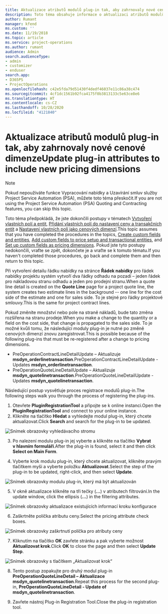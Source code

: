 ```yaml
---
title: Aktualizace atributů modulů plug-in tak, aby zahrnovaly nové cenové dimenze
description: Toto téma obsahuje informace o aktualizaci atributů modulů plug-in pro cenové dimenze.
author: Rumant
manager: kfend
ms.custom: ''
ms.date: 11/19/2018
ms.topic: article
ms.service: project-operations
ms.author: rumant
audience: Admin
search.audienceType:
- admin
- customizer
- enduser
search.app:
- D365PS
- ProjectOperations
ms.openlocfilehash: c42e5fda79d51430f4dedf46037e11c86a38c474
ms.sourcegitcommit: 4cf1dc1561b92fca4175f0b3813133c5e63ce8e6
ms.translationtype: HT
ms.contentlocale: cs-CZ
ms.lasthandoff: 10/28/2020
ms.locfileid: "4121840"
---
```

# <a name="update-plug-in-attributes-to-include-new-pricing-dimensions"></a><span data-ttu-id="9e339-103">Aktualizace atributů modulů plug-in tak, aby zahrnovaly nové cenové dimenze</span><span class="sxs-lookup"><span data-stu-id="9e339-103">Update plug-in attributes to include new pricing dimensions</span></span>

> [!NOTE]
> <span data-ttu-id="9e339-104">Pokud nepoužíváte funkce Vypracování nabídky a Uzavírání smluv služby Project Service Automation (PSA), můžete toto téma přeskočit.</span><span class="sxs-lookup"><span data-stu-id="9e339-104">If you are not using the Project Service Automation (PSA) Quoting and Contracting features, you can skip this topic.</span></span>

<span data-ttu-id="9e339-105">Toto téma předpokládá, že jste dokončili postupy v tématech [Vytvoření vlastních polí a entit](create-custom-fields-entities.md), [Přidání vlastních polí do nastavení ceny a transakčních entit](field-references.md) a [Nastavení vlastních polí jako cenových dimenzí](set-up-pricing-dimensions.md).</span><span class="sxs-lookup"><span data-stu-id="9e339-105">This topic assumes that you have completed the procedures in the topics, [Create custom fields and entities](create-custom-fields-entities.md), [Add custom fields to price setup and transactional entities](field-references.md), and [Set up custom fields as pricing dimensions](set-up-pricing-dimensions.md).</span></span> <span data-ttu-id="9e339-106">Pokud jste tyto postupy nedokončili, vraťte se zpět, dokončete je a vraťte se k tomuto tématu.</span><span class="sxs-lookup"><span data-stu-id="9e339-106">If you haven't completed those procedures, go back and complete them and then return to this topic.</span></span>

<span data-ttu-id="9e339-107">Při vytvoření detailu řádku nabídky na stránce **Řádek nabídky** pro řádek nabídky projektu systém vytvoří dva řádky odhadu na pozadí – jeden řádek pro nákladovou stranu odhadu a jeden pro prodejní stranu.</span><span class="sxs-lookup"><span data-stu-id="9e339-107">When a quote line detail is created on the **Quote Line** page for a project quote line, the system creates two estimate lines in the background -- one line for the cost side of the estimate and one for sales side.</span></span> <span data-ttu-id="9e339-108">To je stejné pro řádky projektové smlouvy.</span><span class="sxs-lookup"><span data-stu-id="9e339-108">This is the same  for project contract lines.</span></span>

<span data-ttu-id="9e339-109">Pokud změníte množství nebo pole na straně nákladů, bude tato změna rozšířena na stranu prodeje.</span><span class="sxs-lookup"><span data-stu-id="9e339-109">When you make a change to the quantity or a field on the cost side, that change is propagated to the sales side.</span></span> <span data-ttu-id="9e339-110">To je možné kvůli tomu, že následující moduly plug-in je nutné po změně cenových dimenzí znovu zaregistrovat.</span><span class="sxs-lookup"><span data-stu-id="9e339-110">This is possible because of the following plug-ins that must be re-registered after a change to pricing dimensions.</span></span>

- <span data-ttu-id="9e339-111">PreOperationContractLineDetailUpdate – Aktualizuje **msdyn_orderlinetransaction**.</span><span class="sxs-lookup"><span data-stu-id="9e339-111">PreOperationContractLineDetailUpdate - Updates **msdyn_orderlinetransaction**.</span></span>
- <span data-ttu-id="9e339-112">PreOperationQuoteLineDetailUpdate – Aktualizuje **msdyn_quotelinetransaction**.</span><span class="sxs-lookup"><span data-stu-id="9e339-112">PreOperationQuoteLineDetailUpdate - Updates **msdyn_quotelinetransaction**.</span></span>

<span data-ttu-id="9e339-113">Následující postup vysvětluje proces registrace modulů plug-in.</span><span class="sxs-lookup"><span data-stu-id="9e339-113">The following steps walk you through the process of registering the plug-ins.</span></span>

1. <span data-ttu-id="9e339-114">Otevřete **PluginRegistrationTool** a připojte se k online instanci.</span><span class="sxs-lookup"><span data-stu-id="9e339-114">Open the **PluginRegistrationTool** and connect to your online instance.</span></span>
2. <span data-ttu-id="9e339-115">Klikněte na tlačítko **Hledat** a vyhledejte modul plug-in, který chcete aktualizovat.</span><span class="sxs-lookup"><span data-stu-id="9e339-115">Click **Search** and search for the plug-in to be updated.</span></span>

 ![Snímek obrazovky vyhledávacího stromu](media/PRT-1.png)

3. <span data-ttu-id="9e339-117">Po nalezení modulu plug-in jej vyberte a klikněte na tlačítko **Vybrat v hlavním formuláři**.</span><span class="sxs-lookup"><span data-stu-id="9e339-117">After the plug-in is found, select it and then click **Select on Main Form**.</span></span>

4. <span data-ttu-id="9e339-118">Vyberte krok modulu plug-in, který chcete aktualizovat, klikněte pravým tlačítkem myši a vyberte položku **Aktualizovat**.</span><span class="sxs-lookup"><span data-stu-id="9e339-118">Select the step of the plug-in to be updated, right-click, and then select **Update**.</span></span>

 ![Snímek obrazovky modulu plug-in, který má být aktualizován](media/PRT-2.png)
 
5. <span data-ttu-id="9e339-120">V okně aktualizace klikněte na tři tečky (**...**) v atributech filtrování.</span><span class="sxs-lookup"><span data-stu-id="9e339-120">In the update window, click the ellipsis (**...**) in the filtering attributes.</span></span>

 ![Snímek obrazovky aktualizace existujících informací kroku konfigurace](media/PRT-3.png)
 
6. <span data-ttu-id="9e339-122">Zaškrtněte políčka atributu ceny.</span><span class="sxs-lookup"><span data-stu-id="9e339-122">Select the pricing attribute check boxes.</span></span>

 ![Snímek obrazovky zaškrtnutí políčka pro atributy ceny](media/PRT-4.png)

7. <span data-ttu-id="9e339-124">Kliknutím na tlačítko **OK** zavřete stránku a pak vyberte možnost **Aktualizovat krok**.</span><span class="sxs-lookup"><span data-stu-id="9e339-124">Click **OK** to close the page and then select **Update Step**.</span></span>

 ![Snímek obrazovky s tlačítkem „Aktualizovat krok“](media/PRT-5.png)
 
8. <span data-ttu-id="9e339-126">Tento postup zopakujte pro druhý modul plug-in **PreOperationQuoteLineDetail – Aktualizace msdyn_quotelinetransaction**.</span><span class="sxs-lookup"><span data-stu-id="9e339-126">Repeat this process for the second plug-in, **PreOperationQuoteLineDetail - Update of msdyn_quotelinetransaction**.</span></span>

9. <span data-ttu-id="9e339-127">Zavřete nástroj Plug-in Registration Tool.</span><span class="sxs-lookup"><span data-stu-id="9e339-127">Close the plug-in registration tool.</span></span>

